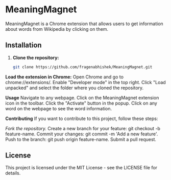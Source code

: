 # MeaningMagnet

MeaningMagnet is a Chrome extension that allows users to get information about words from Wikipedia by clicking on them.

## Installation

1. **Clone the repository:**
   ```bash
   git clone https://github.com/fragenabhishek/MeaningMagnet.git
   
**Load the extension in Chrome:**
Open Chrome and go to chrome://extensions/.
Enable "Developer mode" in the top right.
Click "Load unpacked" and select the folder where you cloned the repository.

**Usage**
Navigate to any webpage.
Click on the MeaningMagnet extension icon in the toolbar.
Click the "Activate" button in the popup.
Click on any word on the webpage to see the word information.

**Contributing**
If you want to contribute to this project, follow these steps:

*Fork the repository.*
Create a new branch for your feature: git checkout -b feature-name.
Commit your changes: git commit -m 'Add a new feature'.
Push to the branch: git push origin feature-name.
Submit a pull request.


## License
This project is licensed under the MIT License - see the LICENSE file for details.
